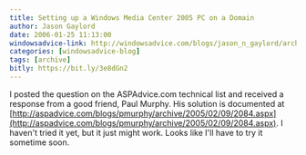 ```yaml
---
title: Setting up a Windows Media Center 2005 PC on a Domain
author: Jason Gaylord
date: 2006-01-25 11:13:00
windowsadvice-link: http://windowsadvice.com/blogs/jason_n_gaylord/archive/2006/01/25/Networking-Windows-Media-Center-2005.aspx
categories: [windowsadvice-blog]
tags: [archive]
bitly: https://bit.ly/3e8dGn2
---
```


I posted the question on the ASPAdvice.com technical list and received a response from a good friend, Paul Murphy. His solution is documented at [http://aspadvice.com/blogs/pmurphy/archive/2005/02/09/2084.aspx](http://aspadvice.com/blogs/pmurphy/archive/2005/02/09/2084.aspx). I haven't tried it yet, but it just might work. Looks like I'll have to try it sometime soon.